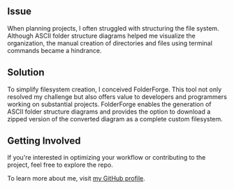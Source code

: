 ## Issue

When planning projects, I often struggled with structuring the file
system. Although ASCII folder structure diagrams helped me visualize
the organization, the manual creation of directories and files using
terminal commands became a hindrance.

## Solution

To simplify filesystem creation, I conceived FolderForge. This tool
not only resolved my challenge but also offers value to developers and
programmers working on substantial projects. FolderForge enables the
generation of ASCII folder structure diagrams and provides the option
to download a zipped version of the converted diagram as a complete
custom filesystem.

## Getting Involved

If you're interested in optimizing your workflow or contributing to the project, 
feel free to explore the repo.

To learn more about me, visit [my GitHub profile](https://github.com/iton0).
